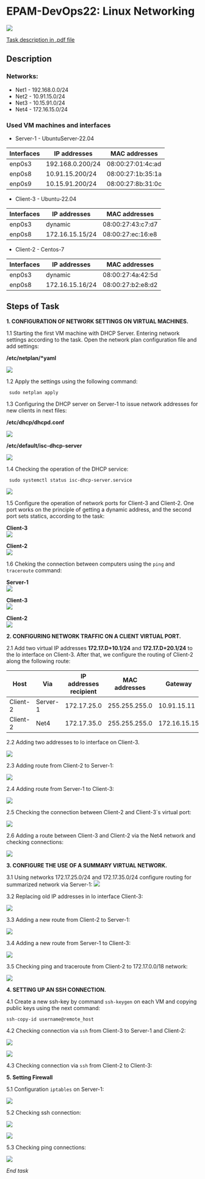 
# EPAM-DevOps22: Linux Networking
![](/Linux_networking/Screens/Task_Linux_Net.png)

[Task description in .pdf file](/Linux_networking/Task_Linux_Net.pdf)
## Description 
### Networks:
+ Net1 - 192.168.0.0/24
+ Net2 - 10.91.15.0/24
+ Net3 - 10.15.91.0/24
+ Net4 - 172.16.15.0/24
### Used VM machines and interfaces
- Server-1 - UbuntuServer-22.04

| Interfaces | IP addresses | MAC addresses |
| ------------- | ------------- | ----------|
| enp0s3 | 192.168.0.200/24 | 08:00:27:01:4c:ad |
| enp0s8 | 10.91.15.200/24 | 08:00:27:1b:35:1a |
| enp0s9 | 10.15.91.200/24 | 08:00:27:8b:31:0c |

- Client-3 - Ubuntu-22.04

| Interfaces | IP addresses | MAC addresses |
| ------------- | ------------- | ----------|
| enp0s3 | dynamic | 08:00:27:43:c7:d7 |
| enp0s8 | 172.16.15.15/24 | 08:00:27:ec:16:e8 |

- Client-2 - Centos-7

| Interfaces | IP addresses | MAC addresses |
| ------------- | ------------- | ----------|
| enp0s3 |dynamic | 08:00:27:4a:42:5d |
| enp0s8 | 172.16.15.16/24 | 08:00:27:b2:e8:d2 |

## Steps of Task
**1. СONFIGURATION OF NETWORK SETTINGS ON VIRTUAL MACHINES.**

1.1 Starting the first VM machine with DHCP Server. Entering network settings according to the task. Open the network plan configuration file and add settings:</br>

__/etc/netplan/*yaml__</br>

![](/Linux_networking/Screens/Server-netplan.png)

1.2  Apply the settings using the following command:
```
 sudo netplan apply
```
1.3 Сonfiguring the DHCP server on Server-1 to issue network addresses for new clients in next files:</br>

__/etc/dhcp/dhcpd.conf__</br>

![](/Linux_networking/Screens/Server-dhcpd.png)

__/etc/default/isc-dhcp-server__</br>

![](/Linux_networking/Screens/Server-isc.png)

1.4 Checking the operation of the DHCP service:

```
 sudo systemctl status isc-dhcp-server.service
```
![](/Linux_networking/Screens/Server-DHCP-service.png)

1.5 Сonfigure the operation of network ports for Client-3 and Client-2. One port works on the principle of getting a dynamic address, and the second port sets statics, according to the task:</br>

__Client-3__</br>
![](/Linux_networking/Screens/client3-ip-addresses.png)</br>

__Client-2__</br>
![](/Linux_networking/Screens/client2-ip-addresses.png)

1.6 Сheking the connection between computers using the `ping` and `traceroute` command:

__Server-1__</br>
![](/Linux_networking/Screens/Server-ping-traceroute.png)

__Client-3__</br>
![](/Linux_networking/Screens/client3-ping-traceroute.png)

__Client-2__</br>
![](/Linux_networking/Screens/client2-ping-traceroute.png)

**2. CONFIGURING NETWORK TRAFFIC ON A CLIENT VIRTUAL PORT.** </br>

2.1 Add two virtual IP addresses **172.17.D+10.1/24** and **172.17.D+20.1/24** to the lo interface on Client-3. After that, we configure the routing of Client-2 along the following route:

| Host |  Via |IP addresses recipient| MAC addresses | Gateway |
| ---------| ------------- | ----------| ----------| ----------| 
| Client-2 |  Server-1|172.17.25.0 | 255.255.255.0 | 10.91.15.11 |
| Client-2 | Net4 | 172.17.35.0 | 255.255.255.0 |  172.16.15.15 |

2.2 Adding two addresses to lo interface on Client-3.</br>

![](/Linux_networking/Screens/Add-2-virtual-ip-client-1.png)

2.3 Adding route from Client-2 to Server-1:</br>

![](/Linux_networking/Screens/Add-route-Client2.png)

2.4 Adding route from Server-1 to Client-3:</br>

![](/Linux_networking/Screens/Add-route-Server.png) 

2.5 Checking the connection between Client-2 and Client-3`s virtual port:</br>

![](/Linux_networking/Screens/Ping-route-Client-2.png)

2.6 Adding a route between Client-3 and Client-2 via the Net4 network and checking connections:</br>

![](/Linux_networking/Screens/Add-route-via-Net4.png)

**3. CONFIGURE THE USE OF A SUMMARY VIRTUAL NETWORK.**

3.1 Using networks 172.17.25.0/24 and 172.17.35.0/24 configure routing for summarized network via Server-1:
![](/Linux_networking/Screens/Summarized%20network.png)

3.2 Replacing old IP addresses in lo interface Client-3:

![](/Linux_networking/Screens/Set%20IP%20address%20Client3.png)

3.3 Adding a new route from Client-2 to Server-1:

![](/Linux_networking/Screens/Add-new-route-Client2.png)

3.4 Adding a new route from Server-1 to Client-3:</br>

![](/Linux_networking/Screens/Add-new-route-Server.png)

3.5 Сhecking ping and traceroute from Client-2 to 172.17.0.0/18 network:

![](/Linux_networking/Screens/Cheking-new-ping.png)

**4. SETTING UP AN SSH CONNECTION.**

4.1 Create a new ssh-key by command `ssh-keygen` on each VM and copying public keys using the next command:
```
ssh-copy-id username@remote_host
```

4.2 Checking connection via `ssh` from Client-3 to Server-1 and Client-2:</br>

![](/Linux_networking/Screens/Client-1-Server-1%20(ssh).png)

![](/Linux_networking/Screens/Client-1-Client-2%20(ssh).png)

4.3 Checking connection via `ssh` from Client-2 to Client-3:</br>



**5. Setting Firewall**

5.1 Configuration `iptables` on Server-1:

![](/Linux_networking/Screens/IP-tables-Server.png)

5.2 Checking ssh connection:

![](/Linux_networking/Screens/Client-2-Client-1(ssh).png)

![](/Linux_networking/Screens/Client2-Server(den).png)

5.3 Checking ping connections:

![](/Linux_networking/Screens/Checking-Ping-Clien2.png)

*End task*
